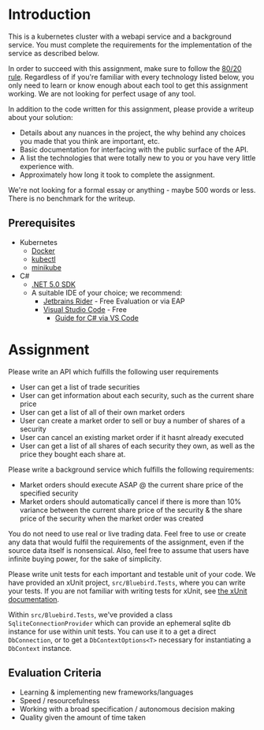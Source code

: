 # Introduction

This is a kubernetes cluster with a webapi service and a background service. You must complete the requirements for the implementation of the service as described below.

In order to succeed with this assignment, make sure to follow the [80/20 rule](https://en.wikipedia.org/wiki/Pareto_principle). Regardless of if you're familiar with every technology listed below, you only need to learn or know enough about each tool to get this assignment working. We are not looking for perfect usage of any tool.

In addition to the code written for this assignment, please provide a writeup about your solution:

  - Details about any nuances in the project, the why behind any choices you made that you think are important, etc.
  - Basic documentation for interfacing with the public surface of the API.
  - A list the technologies that were totally new to you or you have very little experience with.
  - Approximately how long it took to complete the assignment.

We're not looking for a formal essay or anything - maybe 500 words or less. There is no benchmark for the writeup.

## Prerequisites

- Kubernetes
  - [Docker](https://www.docker.com/get-started)
  - [kubectl](https://kubernetes.io/docs/tasks/tools/)
  - [minikube](https://minikube.sigs.k8s.io/docs/start/)
- C#
  - [.NET 5.0 SDK](https://dotnet.microsoft.com/download/dotnet/5.0)
  - A suitable IDE of your choice; we recommend:
    - [Jetbrains Rider](https://www.jetbrains.com/rider/) - Free Evaluation or via EAP
    - [Visual Studio Code](https://code.visualstudio.com/) - Free
      - [Guide for C# via VS Code](https://code.visualstudio.com/docs/languages/csharp)

# Assignment

Please write an API which fulfills the following user requirements

- User can get a list of trade securities
- User can get information about each security, such as the current share price
- User can get a list of all of their own market orders
- User can create a market order to sell or buy a number of shares of a security
- User can cancel an existing market order if it hasnt already executed
- User can get a list of all shares of each security they own, as well as the price they bought each share at.

Please write a background service which fulfills the following requirements:

- Market orders should execute ASAP @ the current share price of the specified security
- Market orders should automatically cancel if there is more than 10% variance between the current share price of the security & the share price of the security when the market order was created

You do not need to use real or live trading data. Feel free to use or create any data that would fulfil the requirements of the assignment, even if the source data itself is nonsensical. Also, feel free to assume that users have infinite buying power, for the sake of simplicity.

Please write unit tests for each important and testable unit of your code. We have provided an xUnit project, `src/Bluebird.Tests`, where you can write your tests. If you are not familiar with writing tests for xUnit, see [the xUnit documentation](https://xunit.net/#documentation).

Within `src/Bluebird.Tests`, we've provided a class `SqliteConnectionProvider` which can provide an ephemeral sqlite db instance for use within unit tests. You can use it to a get a direct `DbConnection`, or to get a `DbContextOptions<T>` necessary for instantiating a `DbContext` instance.

## Evaluation Criteria

- Learning & implementing new frameworks/languages
- Speed / resourcefulness
- Working with a broad specification / autonomous decision making
- Quality given the amount of time taken
